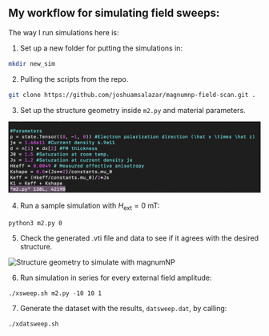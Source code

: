 ## My workflow for simulating field sweeps:

The way I run simulations here is: 
 1. Set up a new folder for putting the simulations in:

```bash
mkdir new_sim
```

 2. Pulling the scripts from the repo.
```bash
git clone https://github.com/joshuamsalazar/magnumnp-field-scan.git .
```

 3. Set up the structure geometry inside `m2.py` and material parameters.

![Material parameters in the simulation script](../assets/workflow_002.png)

 4.  Run a sample simulation with $H_\text{ext}=0 \text{ mT}$: 
 
```
python3 m2.py 0
```
 
 5. Check the generated .vti file and data to see if it agrees with the desired structure.

![Structure geometry to simulate with magnumNP](../assets/workflow_003.png)

 6. Run simulation in series for every external field amplitude:
 ```
./xsweep.sh m2.py -10 10 1
```
 
 7. Generate the dataset with the results, `datsweep.dat`, by calling:
```
./xdatsweep.sh
```
